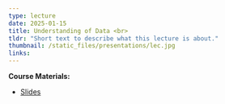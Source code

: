 ```yaml
---
type: lecture
date: 2025-01-15
title: Understanding of Data <br> 
tldr: "Short text to describe what this lecture is about."
thumbnail: /static_files/presentations/lec.jpg
links: 
---
```

**Course Materials:**
- [Slides](https://ml-graph.github.io/winter-2025/static_files/presentations/slides/lecture4-Understandingdata2.pdf)
